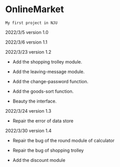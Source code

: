 # OnlineMarket
`My first project in NJU`

2022/3/5 version 1.0

2022/3/6 version 1.1

2022/3/23 version 1.2

  * Add the shopping trolley module.

  * Add the leaving-message module.

  * Add the change-password function.

  * Add the goods-sort function.

  * Beauty the interface.

2022/3/24 version 1.3
  * Repair the error of data store

2022/3/30 version 1.4
 * Repair the bug of the round module of calculator

 * Repair the bug of shopping trolley

 * Add the discount module
